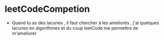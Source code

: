 # leetCodeCompetion

- Quand tu as des lacunes , il faut chercher à les ameliorés , j'ai quelques lacunes en algorithmes et du coup leetCode me permettra de m'ameliorer 



